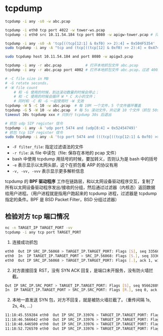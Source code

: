 # tcpdump

```sh
tcpdump -i any -s0 -w abc.pcap

tcpdump -i eth0 tcp port 4022 -w tower-ws.pcap
tcpdump -i eth0 src 10.11.54.184 tcp port 8080 -w apigw-tower.pcap # 只能抓到来源 IP 到目的端口的 tcp 包，看 http 的话没有响应

tcpdump -i any -s0 -A 'tcp[((tcp[12:1] & 0xf0) >> 2):4] = 0x504F5354'            # 抓包 post http 请求
sudo tcpdump -i any -A "tcp and (tcp[((tcp[12] & 0xf0) >> 2):4] = 0x47455420)"   # 抓包 get 请求

sudo tcpdump host 10.11.54.184 and port 8080 -w apigw3.pcap

tcpdump -i any -r abc.pcap           # 打开本地抓包文件 abc.pcap
tcpdump -i any -r abc.pcap port 4002 # 打开本地抓包文件 abc.pcap，过滤 4002 端口的包

# -C file size in MB
# -G rotate seconds，
# -W file count
    # 和 -G 使用的时候，到达滚动数量的时候会停止；
    # 和 -C 使用的时候会循环 W * C 大小的文件；
    # 同时和 -C 和 -G 一起使用时 -W 无效
tcpdump -W 5 -C 10 -w abc.pcap  # 每 10M 一个文件，5 个文件循环覆盖
tcpdump -G 5 -W 10 -w abc.pcap  # 每 5s 滚动文件，共记录 10 个文件（抓包 50s）
timeout 30s tcpdump xxx # 只执行 tcpdump 30s 后退出

# 抓包 udp SIP register 信令
tcpdump -i any -A 'udp port 5474 and (udp[8:4] = 0x52454749)'
# 抓包 tcp SIP register 信令
sudo tcpdump -i any -A 'tcp port 5474 and (((tcp[((tcp[12:1] & 0xf0) >> 2):4] = 0x52454749) or (tcp[((tcp[12:1] & 0xf0) >> 2)+1:4] = 0x52454749) or (tcp[((tcp[12:1] & 0xf0) >> 2)+2:4] = 0x52454749) or (tcp[((tcp[12:1] & 0xf0) >> 2)+3:4] = 0x52454749)) and (tcp[((tcp[12:1] & 0xf0) >> 2):4] > 0))'
```

- `-F filter_file`: 指定过滤语法的文件
- `-r file`: 从 file 中读包（file: 保存在本地的 pcap 文件）
- bash 中使用 tcpdump 用括号的时候，要加转义，否则认为是 bash 中的括号
- `-e` 表示显示以太网头部，这个在抓包看 ARP 的协议有用
- `-v, -vv, -vvv` 表示显示更多解析信息

tcpdump 的 **BPF 驱动程序** 工作在链路层，和以太网设备驱动程序交互，复制了所有以太网设备驱动程序发出/接收的分组，然后通过过滤器（内核态）返回数据给用户进程。（用户进程就是指用户跑起来的 tcpdump 进程，过滤器是 tcpdump 指定的条件。BPF 是 BSD Packet Filter，BSD 分组过滤器）

## 检验对方 tcp 端口情况

```sh
nc -n TARGET_IP TARGET_PORT -vv
tcpdump -i any tcp port TARGET_PORT
```

1. 连接成功抓包

```sh
eth0  Out IP SRC_IP.56068 > TARGET_IP.TARGET_PORT: Flags [S], seq 3356035023, win 65280, options [...], length 0
eth0  In  IP TARGET_IP.TARGET_PORT > SRC_IP.56068: Flags [S.], seq 3336135270, ack 3356035024, win 28960, options [...], length 0
eth0  Out IP SRC_IP.56068 > TARGET_IP.TARGET_PORT: Flags [.], ack 1, win 510, options [nop,nop,TS val 2197992212 ecr 2202783371], length 0
```

2. 对方直接回复 RST，没有 SYN ACK 回复，是端口未开服务，没有防火墙拦截。

```sh
Out IP SRC_IP.SRC_PORT > TARGET_IP.TARGET_PORT: Flags [S], seq 956628892, win 65280, options [...], length 0
In  IP TARGET_IP.TARGET_PORT > SRC_IP.SRC_PORT: Flags [R.], seq 0, ack 956628893, win 0, length 0
```

2. 本地一直发送 SYN 包，对方不回复，就是被防火墙拦截了。（重传间隔 1s, 2s, 4s, ...）

```sh
11:18:45.559284 eth0  Out IP SRC_IP.33976 > TARGET_IP.TARGET_PORT: Flags [S], seq 3344361667, win 65280, options [...], length 0
11:18:46.566642 eth0  Out IP SRC_IP.33976 > TARGET_IP.TARGET_PORT: Flags [S], seq 3344361667, win 65280, options [...], length 0
11:18:48.646509 eth0  Out IP SRC_IP.33976 > TARGET_IP.TARGET_PORT: Flags [S], seq 3344361667, win 65280, options [...], length 0
11:18:52.726570 eth0  Out IP SRC_IP.33976 > TARGET_IP.TARGET_PORT: Flags [S], seq 3344361667, win 65280, options [...], length 0
```
